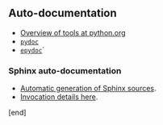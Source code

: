 ## Auto-documentation

 * [Overview of tools at python.org](https://wiki.python.org/moin/DocumentationTools)
 * [`pydoc`](https://docs.python.org/3.6/library/pydoc.html)
 * [`epydoc`](https://epydoc.sourceforge.net)`

### Sphinx auto-documentation

 * [Automatic generation of Sphinx sources](http://www.sphinx-doc.org/en/stable/man/sphinx-apidoc.html?highlight=automatic). 
 * [Invocation details here](http://www.sphinx-doc.org/en/stable/invocation.html#invocation-apidoc).

[end]
